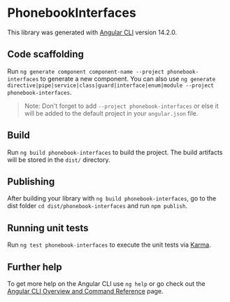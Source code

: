 # PhonebookInterfaces

This library was generated with [Angular CLI](https://github.com/angular/angular-cli) version 14.2.0.

## Code scaffolding

Run `ng generate component component-name --project phonebook-interfaces` to generate a new component. You can also use `ng generate directive|pipe|service|class|guard|interface|enum|module --project phonebook-interfaces`.
> Note: Don't forget to add `--project phonebook-interfaces` or else it will be added to the default project in your `angular.json` file. 

## Build

Run `ng build phonebook-interfaces` to build the project. The build artifacts will be stored in the `dist/` directory.

## Publishing

After building your library with `ng build phonebook-interfaces`, go to the dist folder `cd dist/phonebook-interfaces` and run `npm publish`.

## Running unit tests

Run `ng test phonebook-interfaces` to execute the unit tests via [Karma](https://karma-runner.github.io).

## Further help

To get more help on the Angular CLI use `ng help` or go check out the [Angular CLI Overview and Command Reference](https://angular.io/cli) page.
